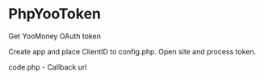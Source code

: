 # PhpYooToken
Get YooMoney OAuth token

Create app and place ClientID to config.php. Open site and process token.

code.php - Callback url
